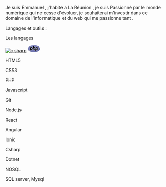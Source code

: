 Je suis Emmanuel , j'habite a La Réunion , je suis Passionné par le monde numérique qui ne cesse d'évoluer, je souhaiterai m'investir dans ce domaine de l'informatique et du web qui me passionne tant .

Langages et outils :

Les langages 

<p align="left">
<a href="charp"><img src="./img/sharp.jpg" width="40px" alt="c sharp"></a>
<a href="php/"><img src="./img/php.png" width="40px" alt="php"></a>
</p>  

HTML5

CSS3

PHP 

Javascript

Git

Node.js

React 

Angular

Ionic

Csharp
 
Dotnet

NOSQL

SQL server, Mysql 



